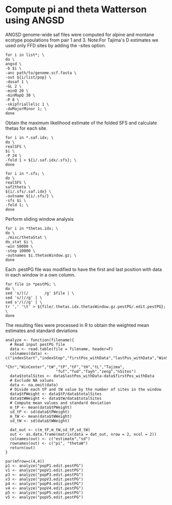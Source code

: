 
# Compute pi and theta Watterson using ANGSD 

ANGSD genome-wide saf files were computed for alpine and montane ecotype populations from pair 1 and 3.
Note:For Tajima's D estimates we used only FFD sites by adding the -sites option.
```
for i in list*; \
do \
angsd \
-b $i \
-anc path/to/genome.scf.fasta \
-out ${i/list/pop} \
-dosaf 1 \
-GL 2 \
-minQ 20 \
-minMapQ 30 \
-P 8 \
-skipTriallelic 1 \
-doMajorMinor 1; \
done
```
Obtain the maximum likelihood estimate of the folded SFS and calculate thetas for each site. 
```
for i in *.saf.idx; \
do \
realSFS \
$i \
-P 24 \
-fold 1 > ${i/.saf.idx/.sfs}; \
done

for i in *.sfs; \
do \
realSFS \
saf2theta \ 
${i/.sfs/.saf.idx} \
-outname ${i/.sfs/} \
-sfs $i \
-fold 1; \
done
```
Perform sliding window analysis
```
for i in *thetas.idx; \
do \
./misc/thetaStat \
do_stat $i \
-win 50000 \
-step 10000 \
-outnames $i.thetasWindow.gz; \
done
```
Each .pestPG file was modified to have the first and last position with data in each window in a own column.
```
for file in *pestPG; \
do \
sed 's/)(/       /g' $file | \
sed 's/)//g' | \
sed s'/(//g' | \
tr ',' '\t' > ${file/.thetas.idx.thetasWindow.gz.pestPG/.edit.pestPG}; \
done
```
The resulting files were processed in R to obtain the weighted mean estimates and standard deviations
```
analyze <- function(filename){
  # Read input pestPG file
  data <- read.table(file = filename, header=F) 
  colnames(data) <- c("indexStart","indexStop","firstPos_withData","lastPos_withData","WinStart","WinStop",
                      "Chr","WinCenter","tW","tP","tF","tH","tL","Tajima",
                      "fuf","fud","fayh","zeng","nSites")
  data$totalSites <- data$lastPos_withData-data$firstPos_withData
  # Exclude NA values
  data <- na.omit(data)
  # Divide each tP and tW value by the number of sites in the window
  data$tPWeight <- data$tP/data$totalSites
  data$tWWeight <- data$tW/data$totalSites
  # Compute mean values and standard deviation
  m_tP <- mean(data$tPWeight)
  sd_tP <- sd(data$tPWeight)
  m_tW <- mean(data$tWWeight)
  sd_tW <- sd(data$tWWeight)
  
  dat_out <- c(m_tP,m_tW,sd_tP,sd_tW)
  out <- as.data.frame(matrix(data = dat_out, nrow = 2, ncol = 2))
  colnames(out) <- c("estimate","sd")
  rownames(out) <- c("pi", "thetaW")
  return(out)
}

par(mfrow=c(4,4))
p1 <- analyze("popP1.edit.pestPG")
v1 <- analyze("popV1.edit.pestPG")
p3 <- analyze("popP3.edit.pestPG")
v3 <- analyze("popV3.edit.pestPG")
p4 <- analyze("popP4.edit.pestPG")
v4 <- analyze("popV4.edit.pestPG")
p5 <- analyze("popP5.edit.pestPG")
v5 <- analyze("popV5.edit.pestPG")
```
